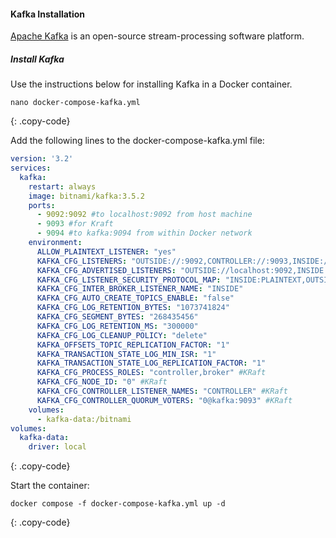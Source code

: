 #### Kafka Installation

[Apache Kafka](https://kafka.apache.org/) is an open-source stream-processing software platform.

##### Install Kafka

Use the instructions below for installing Kafka in a Docker container.

```text
nano docker-compose-kafka.yml
```
{: .copy-code}

Add the following lines to the docker-compose-kafka.yml file:
```yml
version: '3.2'
services:
  kafka:
    restart: always
    image: bitnami/kafka:3.5.2
    ports:
      - 9092:9092 #to localhost:9092 from host machine
      - 9093 #for Kraft
      - 9094 #to kafka:9094 from within Docker network
    environment:
      ALLOW_PLAINTEXT_LISTENER: "yes"
      KAFKA_CFG_LISTENERS: "OUTSIDE://:9092,CONTROLLER://:9093,INSIDE://:9094"
      KAFKA_CFG_ADVERTISED_LISTENERS: "OUTSIDE://localhost:9092,INSIDE://kafka:9094"
      KAFKA_CFG_LISTENER_SECURITY_PROTOCOL_MAP: "INSIDE:PLAINTEXT,OUTSIDE:PLAINTEXT,CONTROLLER:PLAINTEXT"
      KAFKA_CFG_INTER_BROKER_LISTENER_NAME: "INSIDE"
      KAFKA_CFG_AUTO_CREATE_TOPICS_ENABLE: "false"
      KAFKA_CFG_LOG_RETENTION_BYTES: "1073741824"
      KAFKA_CFG_SEGMENT_BYTES: "268435456"
      KAFKA_CFG_LOG_RETENTION_MS: "300000"
      KAFKA_CFG_LOG_CLEANUP_POLICY: "delete"
      KAFKA_OFFSETS_TOPIC_REPLICATION_FACTOR: "1"
      KAFKA_TRANSACTION_STATE_LOG_MIN_ISR: "1"
      KAFKA_TRANSACTION_STATE_LOG_REPLICATION_FACTOR: "1"
      KAFKA_CFG_PROCESS_ROLES: "controller,broker" #KRaft
      KAFKA_CFG_NODE_ID: "0" #KRaft
      KAFKA_CFG_CONTROLLER_LISTENER_NAMES: "CONTROLLER" #KRaft
      KAFKA_CFG_CONTROLLER_QUORUM_VOTERS: "0@kafka:9093" #KRaft
    volumes:
      - kafka-data:/bitnami
volumes:
  kafka-data:
    driver: local
```
{: .copy-code}

Start the container:
```text
docker compose -f docker-compose-kafka.yml up -d
```
{: .copy-code}
